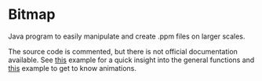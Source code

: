 # Bitmap
Java program to easily manipulate and create .ppm files on larger scales. 

The source code is commented, but there is not official documentation available. See [this](Examples/Overview.java) example for a quick insight into the general functions and [this](Examples/Animations.java) example to get to know animations.
